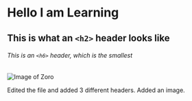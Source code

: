 # Hello I am Learning

## This is what an `<h2>` header looks like

###### This is an `<h6>` header, which is the smallest

![Image of Zoro](https://th.bing.com/th/id/R.49cfc509bf42096543973cbea375bb76?rik=Kz6Gq5dIzGwLcQ&pid=ImgRaw&r=0)


Edited the file and added 3 different headers. Added an image.
